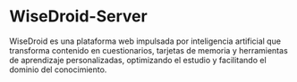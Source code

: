 # WiseDroid-Server
WiseDroid es una plataforma web impulsada por inteligencia artificial que transforma contenido en cuestionarios, tarjetas de memoria y herramientas de aprendizaje personalizadas, optimizando el estudio y facilitando el dominio del conocimiento.
